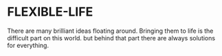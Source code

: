FLEXIBLE-LIFE
=============

There are many brilliant ideas floating around. Bringing them to life is the difficult part on this world. but behind that part there are always solutions for everything.
